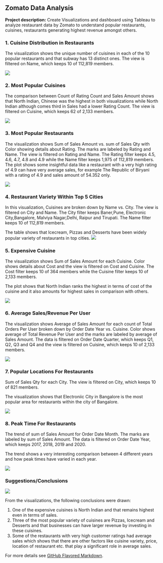 ## Zomato Data Analysis

**Project description:** Create Visualizations and dashboard using Tableau to analyze restaurant data by Zomato to understand popular restaurants, cuisines, restaurants generating highest revenue amongst others.

### 1. Cuisine Distribution in Restaurants

The visualization shows the unique number of cuisines in each of the 10 popular restaurants and that subway has 13 distinct ones.
The view is filtered on Name, which keeps 10 of 112,819 members.

<img src="images/Cuisine Distribution.png?raw=true"/>

### 2. Most Popular Cuisines

The comparison between Count of Rating Count and Sales Amount shows that North Indian, Chinese was the highest in both visualizations while North Indian although comes third in Sales had a lower Rating Count.
The view is filtered on Cuisine, which keeps 62 of 2,133 members.

<img src="images/Popular Cuisines.png?raw=true"/>

### 3. Most Popular Restaurants

The visualization shows Sum of Sales Amount vs. sum of Sales Qty with Color showing details about Rating.  The marks are labeled by Rating and Name. The view is filtered on Rating and Name. The Rating filter keeps 4.5, 4.6, 4.7, 4.8 and 4.9 while the Name filter keeps 1,975 of 112,819 members.
The plot shows some insightful data like a restaurant with a very high rating of 4.9 can have very average sales, for example The Republic of Biryani with a rating of 4.9 and sales amount of 54.352 only.

<img src="images/Popular Restaurants.png?raw=true"/>

### 4. Restaurant Variety Within Top 5 Cities

In this visualization, Cuisines are broken down by Name vs. City. The view is filtered on City and Name. The City filter keeps Baner,Pune, Electronic City,Bangalore, Malviya Nagar,Delhi, Raipur and Tirupati. The Name filter keeps 10 of 112,819 members.

The table shows that Icecream, Pizzas and Desserts have been widely popular variety of restaurants in top cities.
<img src="images/Restaurant Variety in top Cities.png?raw=true"/>

### 5. Expensive Cuisine

The visualization shows Sum of Sales Amount for each Cuisine.  Color shows details about Cost and the view is filtered on Cost and Cuisine. The Cost filter keeps 10 of 364 members while the Cuisine filter keeps 10 of 2,133 members.

The plot shows that North Indian ranks the highest in terms of cost of the cuisine and it also amounts for highest sales in comparison with others.

<img src="images/Expensive Cuisine.png?raw=true"/>

### 6. Average Sales/Revenue Per User

The visualization shows Average of Sales Amount for each count of Total Orders Per User broken down by Order Date Year vs. Cuisine. 
Color shows average of Total Revenue Per User and the marks are labeled by average of Sales Amount. 
The data is filtered on Order Date Quarter, which keeps Q1, Q2, Q3 and Q4 and the view is filtered on Cuisine, which keeps 10 of 2,133 members.

<img src="images/Average Sales and Revenue per User.png?raw=true"/>

### 7. Popular Locations For Restaurants

Sum of Sales Qty for each City. The view is filtered on City, which keeps 10 of 821 members.

The visualization shows that Electroniic City in Bangalore is the most popular area for restaurants within the city of Bangalore.

<img src="images/Popular Locations.png?raw=true"/>

### 8. Peak Time For Restaurants

The trend of sum of Sales Amount for Order Date Month.  The marks are labeled by sum of Sales Amount. The data is filtered on Order Date Year, which keeps 2017, 2018, 2019 and 2020.

The trend shows a very interesting comparison between 4 different years and how peak times have varied in each year.

<img src="images/Restaurant Peak Time.png?raw=true"/>

### Suggestions/Conclusions

<img src="images/Restaurant Analysis.png?raw=true"/>

From the visualizations, the following conclusions were drawn:

1. One of the expensive cuisines is North Indian and that remains highest even in terms of sales.
2. Three of the most popular variety of cuisines are Pizzas, Icecream and Desserts and that businesses can have larger revenue by investing in these cuisines.
3. Some of the restaurants with very high customer ratings had average sales which shows that there are other factors like cuisine variety, price, location of restaurant etc. that play a significant role in average sales.


For more details see [GitHub Flavored Markdown](https://guides.github.com/features/mastering-markdown/).

